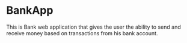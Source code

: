 # BankApp
This is Bank web application that gives the user the ability to send and receive money based on transactions from his bank account.
